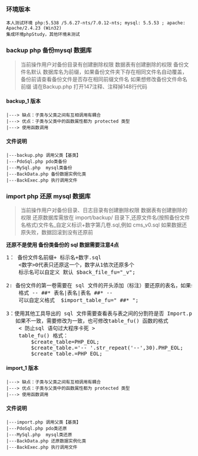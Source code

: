 ### 环境版本
	本人测试环境 php:5.538 /5.6.27-nts/7.0.12-nts; mysql: 5.5.53 ; apache: Apache/2.4.23 (Win32)
	集成环境phpStudy，其他环境未测试

### backup php 备份mysql  数据库
 > 当前操作用户对备份目录有创建删除权限 数据表有创建删除的权限
 > 备份文件名默认 数据库名为前缀，如果备份文件夹下存在相同文件名自动覆盖，备份前请查看备份文件是否存在相同前缀文件名
 > 如果想修改备份文件命名前缀 请在Backup.php 打开147注释、注释掉148行代码       

#### backup_1 版本
	|---> 缺点：子类与父类之间有互相调用有耦合
	|---> 优点：子类与父类中的函数属性都为 protected 类型
	|---> 使用函数调用

#### 文件说明
	|---backup.php 调用父类【基类】
	|---PdoSql.php pdo类备份
	|---MySql.php  mysql类备份
	|---BackData.php 备份数据实例化类
	|---BackExec.php 执行调用文件

### import php 还原 mysql  数据库
 > 当前操作用户对备份目录、日志目录有创建删除权限 数据表有创建删除的权限
 > 还原数据库需放在  import/backup/ 目录下,还原文件名(按照备份文件名格式)文件名_自定义标识+数字第几卷.sql,例如 cms_v0.sql
 > 如果数据还原失败，数据回滚到没有还原前

**还原不是使用 备份类备份的 sql 数据需要注意4点**
<pre>
1： 备份文件名前缀+ 标示名+数字.sql
	<数字>0代表只还原这一个，数字从1依次还原多个
  	标示名可以自定义 默认 $back_file_fu="_v";

2: 备份文件的第一卷需要在 sql 文件的开头添加（标注）要还原的表名，如果sql文件开头没有要还原的表名，请查看1.0.1版本
	格式 -- ##* 表名|表名|表名 ##* --
	可以自定义格式  $import_table_fu=" ##* ";

3：使用其他工具导出的 sql 文件需要查看表与表之间的分割符是否 Import.php 下的 table_fu()函数定义的一致，
   如果不一致，需要修改为一致，也可修改table_fu() 函数的格式
	< 防止sql 语句过大程序卡死 >
	table_fu() 格式：
		$create_table=PHP_EOL;
		$create_table.='-- '.str_repeat('--',30).PHP_EOL;
		$create_table.=PHP_EOL;
</pre>

#### import_1 版本
	|---> 缺点：子类与父类之间有互相调用有耦合
	|---> 优点：子类与父类中的函数属性都为 protected 类型
	|---> 使用函数调用

#### 文件说明
	|---import.php 调用父类【基类】
	|---PdoSql.php pdo类还原
	|---MySql.php  mysql类还原
	|---BackData.php 还原数据实例化类
	|---BackExec.php 执行调用文件
